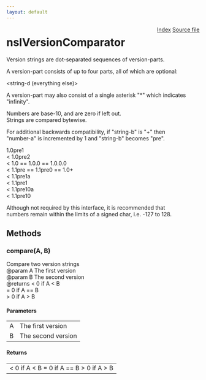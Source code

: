 ```yaml
---
layout: default
---
```

<div class='links' style='float:right'><a href="../index.html">Index</a>
<a href="http://dxr.mozilla.org/mozilla-central/source/xpcom/base/nsIVersionComparator.idl">Source file</a>
</div>

# nsIVersionComparator #
  
Version strings are dot-separated sequences of version-parts.  
  
A version-part consists of up to four parts, all of which are optional:  
  
<number-a><string-b><number-c><string-d (everything else)>  
  
A version-part may also consist of a single asterisk "*" which indicates  
"infinity".  
  
Numbers are base-10, and are zero if left out.  
Strings are compared bytewise.  
  
For additional backwards compatibility, if "string-b" is "+" then  
"number-a" is incremented by 1 and "string-b" becomes "pre".  
  
1.0pre1  
< 1.0pre2    
  < 1.0 == 1.0.0 == 1.0.0.0  
    < 1.1pre == 1.1pre0 == 1.0+  
      < 1.1pre1a  
        < 1.1pre1  
          < 1.1pre10a  
            < 1.1pre10  
  
Although not required by this interface, it is recommended that  
numbers remain within the limits of a signed char, i.e. -127 to 128.  
  

## Methods ##

### compare(A, B) ###
  
Compare two version strings  
@param   A   The first version  
@param   B   The second version  
@returns < 0 if A < B  
         = 0 if A == B  
         > 0 if A > B  
  

#### Parameters ####

<table>

<tr>
<td>A</td>
<td>The first version  
</td>
</tr>

<tr>
<td>B</td>
<td>The second version  
</td>
</tr>

</table>

#### Returns ####

<table>

<tr>
<td>< 0 if A < B  
         = 0 if A == B  
         > 0 if A > B  
</td>
</tr>

</table>
